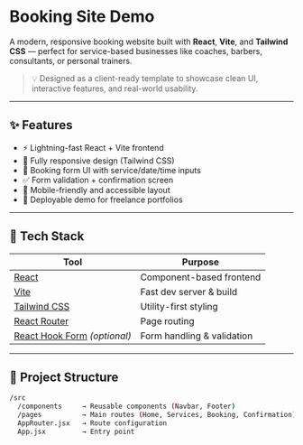 # Booking Site Demo

A modern, responsive booking website built with **React**, **Vite**, and **Tailwind CSS** — perfect for service-based businesses like coaches, barbers, consultants, or personal trainers.

> 💡 Designed as a client-ready template to showcase clean UI, interactive features, and real-world usability.

---

## ✨ Features

- ⚡️ Lightning-fast React + Vite frontend
- 🎨 Fully responsive design (Tailwind CSS)
- 📅 Booking form UI with service/date/time inputs
- ✅ Form validation + confirmation screen
- 📱 Mobile-friendly and accessible layout
- 🚀 Deployable demo for freelance portfolios

---

## 🔧 Tech Stack

| Tool | Purpose |
|------|---------|
| [React](https://reactjs.org) | Component-based frontend |
| [Vite](https://vitejs.dev) | Fast dev server & build |
| [Tailwind CSS](https://tailwindcss.com) | Utility-first styling |
| [React Router](https://reactrouter.com/) | Page routing |
| [React Hook Form](https://react-hook-form.com/) _(optional)_ | Form handling & validation |

---

## 📁 Project Structure

```bash
/src
  /components     → Reusable components (Navbar, Footer)
  /pages          → Main routes (Home, Services, Booking, Confirmation)
  AppRouter.jsx   → Route configuration
  App.jsx         → Entry point
